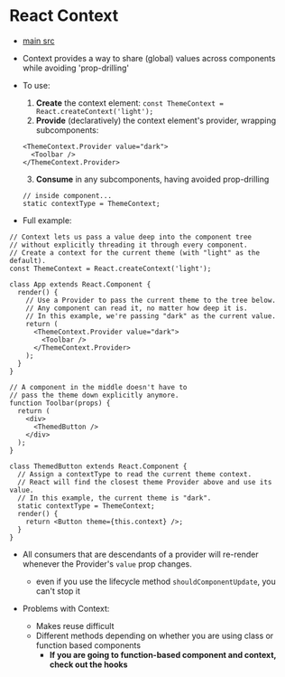 React Context
=================

- [main src](https://reactjs.org/docs/context.html)

- Context provides a way to share (global) values across components while avoiding 'prop-drilling'
- To use:
  1. **Create** the context element: `const ThemeContext = React.createContext('light');`
  2. **Provide** (declaratively) the context element's provider, wrapping subcomponents: 
    
    ```(jsx)
    <ThemeContext.Provider value="dark">
      <Toolbar />
    </ThemeContext.Provider>
    ```
  
  3. **Consume** in any subcomponents, having avoided prop-drilling

  ```(jsx)
  // inside component...
  static contextType = ThemeContext;
  ```

- Full example:

```(jsx)
// Context lets us pass a value deep into the component tree
// without explicitly threading it through every component.
// Create a context for the current theme (with "light" as the default).
const ThemeContext = React.createContext('light');

class App extends React.Component {
  render() {
    // Use a Provider to pass the current theme to the tree below.
    // Any component can read it, no matter how deep it is.
    // In this example, we're passing "dark" as the current value.
    return (
      <ThemeContext.Provider value="dark">
        <Toolbar />
      </ThemeContext.Provider>
    );
  }
}

// A component in the middle doesn't have to
// pass the theme down explicitly anymore.
function Toolbar(props) {
  return (
    <div>
      <ThemedButton />
    </div>
  );
}

class ThemedButton extends React.Component {
  // Assign a contextType to read the current theme context.
  // React will find the closest theme Provider above and use its value.
  // In this example, the current theme is "dark".
  static contextType = ThemeContext;
  render() {
    return <Button theme={this.context} />;
  }
}
```
- All consumers that are descendants of a provider will re-render whenever the Provider's `value` prop changes.
  - even if you use the lifecycle method `shouldComponentUpdate`, you can't stop it

- Problems with Context:
  - Makes reuse difficult
  - Different methods depending on whether you are using class or function based components
    - **If you are going to function-based component and context, check out the hooks**